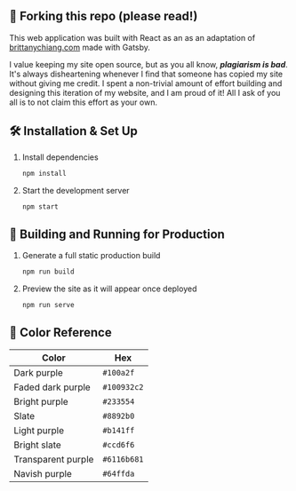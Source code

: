 
## 🚨 Forking this repo (please read!)

This web application was built with React as an as an adaptation of [brittanychiang.com](https://brittanychiang.com) made with Gatsby.

I value keeping my site open source, but as you all know, _**plagiarism is bad**_. It's always disheartening whenever I find that someone has copied my site without giving me credit. I spent a non-trivial amount of effort building and designing this iteration of my website, and I am proud of it! All I ask of you all is to not claim this effort as your own.


## 🛠 Installation & Set Up

1. Install dependencies

   ```sh
   npm install
   ```

2. Start the development server

   ```sh
   npm start
   ```

## 🚀 Building and Running for Production

1. Generate a full static production build

   ```sh
   npm run build
   ```

1. Preview the site as it will appear once deployed

   ```sh
   npm run serve
   ```

## 🎨 Color Reference

| Color              | Hex         |
| ------------------ | ----------- |
| Dark purple        | `#100a2f`   |
| Faded dark purple  | `#100932c2` |
| Bright purple      | `#233554`   |
| Slate              | `#8892b0`   |
| Light purple       | `#b141ff`   |
| Bright slate       | `#ccd6f6`   |
| Transparent purple | `#6116b681` |
| Navish purple      | `#64ffda`   |
